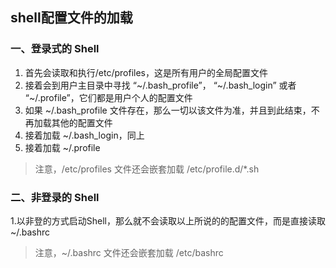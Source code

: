 ## shell配置文件的加载

### 一、登录式的 Shell

1. 首先会读取和执行/etc/profiles，这是所有用户的全局配置文件
2. 接着会到用户主目录中寻找 “~/.bash_profile”， “~/.bash_login” 或者 “~/.profile”，它们都是用户个人的配置文件
3. 如果 ~/.bash_profile 文件存在，那么一切以该文件为准，并且到此结束，不再加载其他的配置文件
4. 接着加载 ~/.bash_login，同上
5. 接着加载 ~/.profile

> 注意，/etc/profiles 文件还会嵌套加载 /etc/profile.d/*.sh

### 二、非登录的 Shell

1.以非登的方式启动Shell，那么就不会读取以上所说的的配置文件，而是直接读取 ~/.bashrc

> 注意，~/.bashrc 文件还会嵌套加载 /etc/bashrc